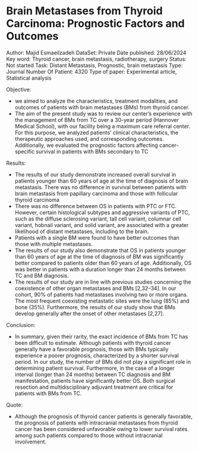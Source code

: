 # Brain Metastases from Thyroid Carcinoma: Prognostic Factors and Outcomes

Author: Majid Esmaeilzadeh 
DataSet: Private
Date published: 28/06/2024
Key word: Thyroid cancer, brain metastasis, radiotherapy, surgery
Status: Not started
Task: Distant Metastasis, Prognostic, brain metastasis
Type: Journal
Number Of Patient: 4320
Type of paper: Experimental article, Statistical analysis

Objective:

- we aimed to analyze the characteristics, treatment modalities, and outcomes of patients with brain metastases (BMs) from thyroid cancer.
- The aim of the present study was to review our center’s experience with the management of BMs from TC over a 30-year period (Hannover Medical School), with our facility being a maximum care referral center. For this purpose, we analyzed patients’ clinical characteristics, the therapeutic approaches used, and corresponding outcomes. Additionally, we evaluated the prognostic factors affecting cancer-specific survival in patients with BMs secondary to TC

Results:

- The results of our study demonstrate increased overall survival in patients younger than 60 years of age at the time of diagnosis of brain metastasis. There was no difference in survival between patients with brain metastasis from papillary carcinoma and those with follicular thyroid carcinoma
- There was no difference between OS in patients with PTC or FTC. However, certain histological subtypes and aggressive variants of PTC, such as the diffuse sclerosing variant, tall cell variant, columnar cell variant, hobnail variant, and solid variant, are associated with a greater likelihood of distant metastases, including to the brain.
- Patients with a single BM were found to have better outcomes than those with multiple metastases.
- The results of our study also demonstrate that OS in patients younger than 60 years of age at the time of diagnosis of BM was significantly better compared to patients older than 60 years of age. Additionally, OS was better in patients with a duration longer than 24 months between TC and BM diagnosis.
- The results of our study are in line with previous studies concerning the coexistence of other organ metastases and BMs [2,32–34]. In our cohort, 90% of patients had metastases involving two or more organs. The most frequent coexisting metastatic sites were the lung (85%) and bone (35%). Furthermore, the results of our study show that BMs develop generally after the onset of other metastases [2,27].

Conclusion:

- In summary, given their rarity, the exact incidence of BMs from TC has been difficult to estimate. Although patients with thyroid cancer generally have a favorable prognosis, those with BMs typically experience a poorer prognosis, characterized by a shorter survival period. In our study, the number of BMs did not play a significant role in determining patient survival. Furthermore, in the case of a longer interval (longer than 24 months) between TC diagnosis and BM manifestation, patients have significantly better OS. Both surgical resection and multidisciplinary adjuvant treatment are critical for patients with BMs from TC.

Quote:

- Although the prognosis of thyroid cancer patients is generally favorable, the prognosis of patients with intracranial metastases from thyroid cancer has been considered unfavorable owing to lower survival rates among such patients compared to those without intracranial involvement.